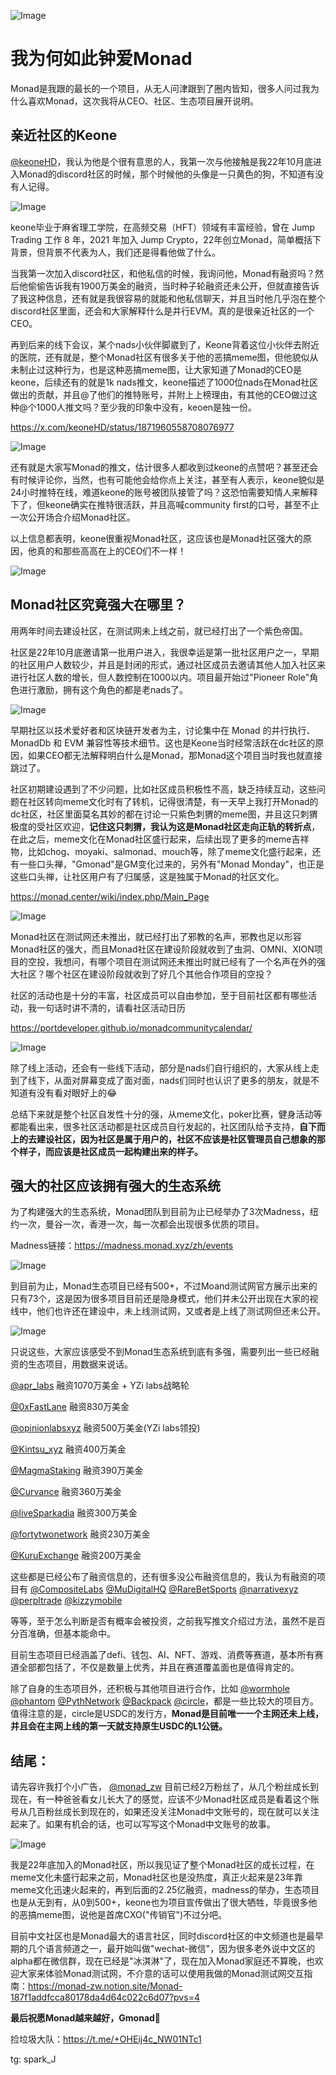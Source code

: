 ![Image](/Users/wangyongjie/Desktop/FORK/gmonad.cc/public/blog/why_love_monad_1.png)



# 我为何如此钟爱Monad

Monad是我跟的最长的一个项目，从无人问津跟到了圈内皆知，很多人问过我为什么喜欢Monad，这次我将从CEO、社区、生态项目展开说明。



## 亲近社区的Keone

[@keoneHD](https://x.com/@keoneHD)，我认为他是个很有意思的人，我第一次与他接触是我22年10月底进入Monad的discord社区的时候，那个时候他的头像是一只黄色的狗，不知道有没有人记得。

![Image](/Users/wangyongjie/Desktop/FORK/gmonad.cc/public/blog/why_love_monad_2.png)

keone毕业于麻省理工学院，在高频交易（HFT）领域有丰富经验，曾在 Jump Trading 工作 8 年，2021 年加入 Jump Crypto，22年创立Monad，简单概括下背景，但背景不代表为人，我们还是得看他做了什么。

当我第一次加入discord社区，和他私信的时候，我询问他，Monad有融资吗？然后他偷偷告诉我有1900万美金的融资，当时种子轮融资还未公开，但就直接告诉了我这种信息，还有就是我很容易的就能和他私信聊天，并且当时他几乎泡在整个discord社区里面，还会和大家解释什么是并行EVM。真的是很亲近社区的一个CEO。

再到后来的线下会议，某个nads小伙伴脚崴到了，Keone背着这位小伙伴去附近的医院，还有就是，整个Monad社区有很多关于他的恶搞meme图，但他貌似从未制止过这种行为，也是这种恶搞meme图，让大家知道了Monad的CEO是keone，后续还有的就是1k nads推文，keone描述了1000位nads在Monad社区做出的贡献，并且@了他们的推特账号，并附上上榜理由，有其他的CEO做过这种@个1000人推文吗？至少我的印象中没有，keoen是独一份。 

https://x.com/keoneHD/status/1871960558708076977

![Image](/Users/wangyongjie/Desktop/FORK/gmonad.cc/public/blog/why_love_monad_3.png)

还有就是大家写Monad的推文，估计很多人都收到过keone的点赞吧？甚至还会有时候评论你，当然，也有可能他会给你点上关注，甚至有人表示，keone貌似是24小时推特在线，难道keone的账号被团队接管了吗？这恐怕需要知情人来解释下了，但keone确实在推特很活跃，并且高喊community first的口号，甚至不止一次公开场合介绍Monad社区。

以上信息都表明，keone很重视Monad社区，这应该也是Monad社区强大的原因，他真的和那些高高在上的CEO们不一样！

![Image](/Users/wangyongjie/Desktop/FORK/gmonad.cc/public/blog/why_love_monad_4.png)



## Monad社区究竟强大在哪里？

用两年时间去建设社区，在测试网未上线之前，就已经打出了一个紫色帝国。

社区是22年10月底邀请第一批用户进入，我很幸运是第一批社区用户之一，早期的社区用户人数较少，并且是封闭的形式，通过社区成员去邀请其他人加入社区来进行社区人数的增长，但人数控制在1000以内。项目最开始过"Pioneer Role"角色进行激励，拥有这个角色的都是老nads了。

![Image](/Users/wangyongjie/Desktop/FORK/gmonad.cc/public/blog/why_love_monad_5.png)

早期社区以技术爱好者和区块链开发者为主，讨论集中在 Monad 的并行执行、MonadDb 和 EVM 兼容性等技术细节。这也是Keone当时经常活跃在dc社区的原因，如果CEO都无法解释明白什么是Monad，那Monad这个项目当时我也就直接跳过了。

社区初期建设遇到了不少问题，比如社区成员积极性不高，缺乏持续互动，这些问题在社区转向meme文化时有了转机，记得很清楚，有一天早上我打开Monad的dc社区，社区里面莫名其妙的都在讨论一只紫色刺猬的meme图，并且这只刺猬极度的受社区欢迎，**记住这只刺猬，我认为这是Monad社区走向正轨的转折点**，在此之后，meme文化在Monad社区盛行起来，后续出现了更多的meme吉祥物，比如chog、moyaki、salmonad、mouch等，除了meme文化盛行起来，还有一些口头禅，"Gmonad"是GM变化过来的，另外有"Monad Monday"，也正是这些口头禅，让社区用户有了归属感，这是独属于Monad的社区文化。

https://monad.center/wiki/index.php/Main_Page

![Image](/Users/wangyongjie/Desktop/FORK/gmonad.cc/public/blog/why_love_monad_6.png)

Monad社区在测试网还未推出，就已经打出了邪教的名声，邪教也足以形容Monad社区的强大，而且Monad社区在建设阶段就收到了虫洞、OMNI、XION项目的空投，我想问，有哪个项目在测试网还未推出时就已经有了一个名声在外的强大社区？哪个社区在建设阶段就收到了好几个其他合作项目的空投？

社区的活动也是十分的丰富，社区成员可以自由参加，至于目前社区都有哪些活动，我一句话时讲不清的，请看社区活动日历

https://portdeveloper.github.io/monadcommunitycalendar/



![Image](/Users/wangyongjie/Desktop/FORK/gmonad.cc/public/blog/why_love_monad_7.png)

除了线上活动，还会有一些线下活动，部分是nads们自行组织的，大家从线上走到了线下，从面对屏幕变成了面对面，nads们同时也认识了更多的朋友，就是不知道有没有看对眼好上的😂

总结下来就是整个社区自发性十分的强，从meme文化，poker比赛，健身活动等都能看出来，很多社区活动都是社区成员自行发起的，社区团队给予支持，**自下而上的去建设社区，因为社区是属于用户的，社区不应该是社区管理员自己想象的那个样子，而应该是社区成员一起构建出来的样子。**



## 强大的社区应该拥有强大的生态系统

为了构建强大的生态系统，Monad团队到目前为止已经举办了3次Madness，纽约一次，曼谷一次，香港一次，每一次都会出现很多优质的项目。

Madness链接：https://madness.monad.xyz/zh/events

![Image](/Users/wangyongjie/Desktop/FORK/gmonad.cc/public/blog/why_love_monad_8.png)

到目前为止，Monad生态项目已经有500+，不过Moand测试网官方展示出来的只有73个，这是因为很多项目目前还是隐身模式，他们并未公开出现在大家的视线中，他们也许还在建设中，未上线测试网，又或者是上线了测试网但还未公开。

![Image](/Users/wangyongjie/Desktop/FORK/gmonad.cc/public/blog/why_love_monad_9.png)

只说这些，大家应该感受不到Monad生态系统到底有多强，需要列出一些已经融资的生态项目，用数据来说话。

[@apr_labs](https://x.com/@apr_labs)	融资1070万美金 + YZi labs战略轮

[@0xFastLane](https://x.com/@0xFastLane)	融资830万美金

[@opinionlabsxyz](https://x.com/@opinionlabsxyz)	融资500万美金(YZi labs领投) 

[@Kintsu_xyz](https://x.com/@Kintsu_xyz)	融资400万美金

[@MagmaStaking](https://x.com/@MagmaStaking)	融资390万美金

[@Curvance](https://x.com/@Curvance)	融资360万美金

[@liveSparkadia](https://x.com/@liveSparkadia)	融资300万美金

[@fortytwonetwork](https://x.com/@fortytwonetwork)	融资230万美金

[@KuruExchange](https://x.com/@KuruExchange)	融资200万美金 



这些都是已经公布了融资信息的，还有很多没公布融资信息的，我认为有融资的项目有 [@CompositeLabs](https://x.com/@CompositeLabs)	[@MuDigitalHQ](https://x.com/@MuDigitalHQ)	[@RareBetSports](https://x.com/@RareBetSports) 	[@narrativexyz](https://x.com/@narrativexyz)	[@perpltrade](https://x.com/@perpltrade)	[@kizzymobile](https://x.com/@kizzymobile)

 等等，至于怎么判断是否有概率会被投资，之前我写推文介绍过方法，虽然不是百分百准确，但基本能命中。



目前生态项目已经涵盖了defi、钱包、AI、NFT、游戏、消费等赛道，基本所有赛道全部都包括了，不仅是数量上优秀，并且在赛道覆盖面也是值得肯定的。



除了自身的生态项目外，还积极与其他项目进行合作，比如 [@wormhole](https://x.com/@wormhole) 	[@phantom](https://x.com/@phantom)	[@PythNetwork](https://x.com/@PythNetwork)	[@Backpack](https://x.com/@Backpack)	[@circle](https://x.com/@circle)，都是一些比较大的项目方。值得注意的是，circle是USDC的发行方，**Monad是目前唯一一个主网还未上线，并且会在主网上线的第一天就支持原生USDC的L1公链。**



## 结尾：

请先容许我打个小广告， [@monad_zw](https://x.com/@monad_zw) 目前已经2万粉丝了，从几个粉丝成长到现在，有一种爸爸看女儿长大了的感觉，应该不少Monad社区成员是看着这个账号从几百粉丝成长到现在的，如果还没关注Monad中文账号的，现在就可以关注起来了。如果有机会的话，也可以写写这个Monad中文账号的故事。

![Image](/Users/wangyongjie/Desktop/FORK/gmonad.cc/public/blog/why_love_monad_10.png)

我是22年底加入的Monad社区，所以我见证了整个Monad社区的成长过程，在meme文化未盛行起来之前，Monad社区也是没热度，真正火起来是23年靠meme文化迅速火起来的，再到后面的2.25亿融资，madness的举办，生态项目也是从无到有，从0到500+，keone也为项目宣传做出了很大牺牲，毕竟很多他的恶搞meme图，说他是首席CXO("传销官")不过分吧。

目前中文社区也是Monad最大的语言社区，同时discord社区的中文频道也是最早期的几个语言频道之一，最开始叫做"wechat-微信"，因为很多老外说中文区的alpha都在微信群，现在已经是"冰淇淋"了，现在加入Monad家庭还不算晚，也欢迎大家来体验Monad测试网，不介意的话可以使用我做的Monad测试网交互指南：https://monad-zw.notion.site/Monad-187f1addfcca80178da4d64c022c6d07?pvs=4

**最后祝愿Monad越来越好，Gmonad**💜

捡垃圾大队：https://t.me/+OHEij4c_NW01NTc1

tg: spark_J